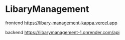 ﻿# LibaryManagement

 frontend https://libary-management-kappa.vercel.app
 
 backend https://libarymanagement-1.onrender.com/api
